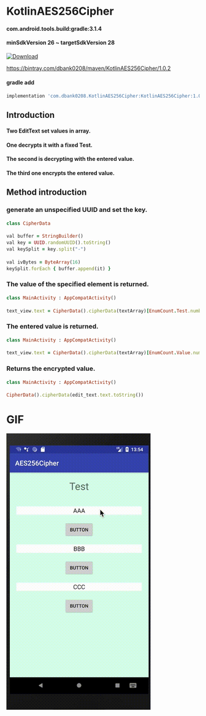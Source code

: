 # KotlinAES256Cipher

#### com.android.tools.build:gradle:3.1.4
#### minSdkVersion 26 ~ targetSdkVersion 28
 
[ ![Download](https://api.bintray.com/packages/dbank0208/maven/KotlinAES256Cipher/images/download.svg) ](https://bintray.com/dbank0208/maven/KotlinAES256Cipher/_latestVersion) 
 

 
https://bintray.com/dbank0208/maven/KotlinAES256Cipher/1.0.2





#### gradle add

```ruby
implementation 'com.dbank0208.KotlinAES256Cipher:KotlinAES256Cipher:1.0.2'
```



## Introduction

#### Two EditText set values in array.
#### One decrypts it with a fixed Test.
#### The second is decrypting with the entered value.
#### The third one encrypts the entered value.


## Method introduction
### generate an unspecified UUID and set the key.
```ruby
class CipherData

val buffer = StringBuilder()
val key = UUID.randomUUID().toString()
val keySplit = key.split("-")

val ivBytes = ByteArray(16)
keySplit.forEach { buffer.append(it) }
```
### The value of the specified element is returned.
```ruby
class MainActivity : AppCompatActivity()

text_view.text = CipherData().cipherData(textArray)[EnumCount.Test.number]
```

### The entered value is returned.
```ruby
class MainActivity : AppCompatActivity()

text_view.text = CipherData().cipherData(textArray)[EnumCount.Value.number]
```

### Returns the encrypted value.

```ruby
class MainActivity : AppCompatActivity() 

CipherData().cipherData(edit_text.text.toString()) 
```

# GIF
![](https://github.com/daisukenagata/KotlinAES256Cipher/blob/master/movie.gif?raw=true)
